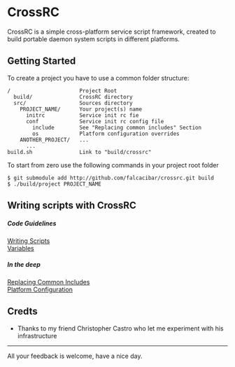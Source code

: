CrossRC
=======

CrossRC is a simple cross-platform service script framework, created to
build portable daemon system scripts in different platforms.


Getting Started
---------------

To create a project you have to use a common folder structure:

    /                      Project Root
      build/               CrossRC directory
      src/                 Sources directory
        PROJECT_NAME/      Your project(s) name
          initrc           Service init rc fie
          conf             Service init rc config file
            include        See "Replacing common includes" Section
            os             Platform configuration overrides
        ANOTHER_PROJECT/   ...
          ...
    build.sh               Link to "build/crossrc"
      

To start from zero use the following commands in your project root folder

    $ git submodule add http://github.com/falcacibar/crossrc.git build
    $ ./build/project PROJECT_NAME
    
    

Writing scripts with CrossRC
---------------------------

##### Code Guidelines
[Writing Scripts](doc/writing-scripts.md)  
[Variables](doc/variables.md)  

##### In the deep
[Replacing Common Includes](doc/replacing-common-includes.md)  
[Platform Configuration](doc/platform-conf.md)  



Credts
-------

- Thanks to my friend Christopher Castro who let me experiment with his infrastructure


-----------------------------------------------------------------------
All your feedback is welcome, have a nice day.


